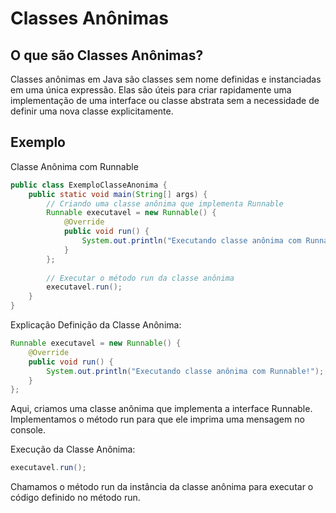 # Classes Anônimas
## O que são Classes Anônimas?
Classes anônimas em Java são classes sem nome definidas e instanciadas em uma única expressão. Elas são úteis para criar rapidamente uma implementação de uma interface ou classe abstrata sem a necessidade de definir uma nova classe explicitamente.

## Exemplo
Classe Anônima com Runnable
```java
public class ExemploClasseAnonima {
    public static void main(String[] args) {
        // Criando uma classe anônima que implementa Runnable
        Runnable executavel = new Runnable() {
            @Override
            public void run() {
                System.out.println("Executando classe anônima com Runnable!");
            }
        };
        
        // Executar o método run da classe anônima
        executavel.run();
    }
}
```
Explicação
Definição da Classe Anônima:

```java
Runnable executavel = new Runnable() {
    @Override
    public void run() {
        System.out.println("Executando classe anônima com Runnable!");
    }
};
```
Aqui, criamos uma classe anônima que implementa a interface Runnable. Implementamos o método run para que ele imprima uma mensagem no console.

Execução da Classe Anônima:

```java
executavel.run();
```
Chamamos o método run da instância da classe anônima para executar o código definido no método run.